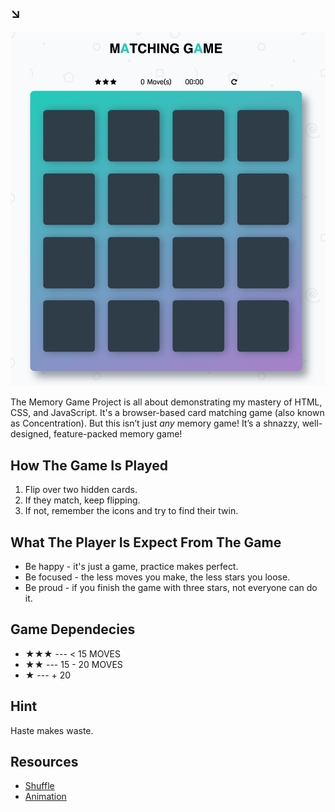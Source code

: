 ## ↘︎

![SCREENSHOT](img/screenshot.png)

The Memory Game Project is all about demonstrating my mastery of HTML, CSS, and JavaScript. It's a browser-based card matching game (also known as Concentration). But this isn’t just *any* memory game! It’s a shnazzy, well-designed, feature-packed memory game!

## How The Game Is Played

1. Flip over two hidden cards.
2. If they match, keep flipping. 
3. If not, remember the icons and try to find their twin.

## What The Player Is Expect From The Game

- Be happy - it's just a game, practice makes perfect.
- Be focused - the less moves you make, the less stars you loose.
- Be proud - if you finish the game with three stars, not everyone can do it.

## Game Dependecies

- ★★★ --- < 15 MOVES
- ★★ --- 15 - 20 MOVES 
- ★ --- + 20

## Hint

Haste makes waste.

## Resources

* [Shuffle](http://stackoverflow.com/a/2450976)
* [Animation](http://animista.net)